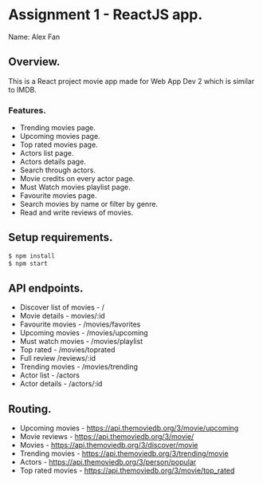 # Assignment 1 - ReactJS app.

Name: Alex Fan

## Overview.

This is a React project movie app made for Web App Dev 2 which is similar to IMDB.

### Features.
 
+ Trending movies page.
+ Upcoming movies page.
+ Top rated movies page.
+ Actors list page.
+ Actors details page.
+ Search through actors.
+ Movie credits on every actor page.
+ Must Watch movies playlist page.
+ Favourite movies page.
+ Search movies by name or filter by genre.
+ Read and write reviews of movies.

## Setup requirements.
```bash
$ npm install
$ npm start
````
## API endpoints.

+ Discover list of movies - /
+ Movie details - movies/:id
+ Favourite movies - /movies/favorites
+ Upcoming movies - /movies/upcoming
+ Must watch movies - /movies/playlist
+ Top rated - /movies/toprated
+ Full review /reviews/:id
+ Trending movies - /movies/trending
+ Actor list - /actors
+ Actor details - /actors/:id

## Routing.

+ Upcoming movies - https://api.themoviedb.org/3/movie/upcoming
+ Movie reviews - https://api.themoviedb.org/3/movie/
+ Movies - https://api.themoviedb.org/3/discover/movie
+ Trending movies - https://api.themoviedb.org/3/trending/movie
+ Actors -  https://api.themoviedb.org/3/person/popular
+ Top rated movies - https://api.themoviedb.org/3/movie/top_rated



